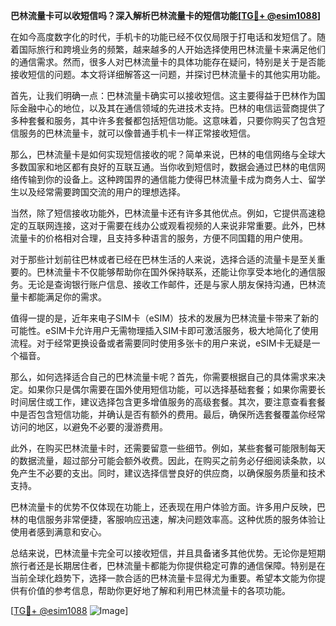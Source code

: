 **巴林流量卡可以收短信吗？深入解析巴林流量卡的短信功能[[TG💪+ @esim1088](https://t.me/s/esim1088)]**

在如今高度数字化的时代，手机卡的功能已经不仅仅局限于打电话和发短信了。随着国际旅行和跨境业务的频繁，越来越多的人开始选择使用巴林流量卡来满足他们的通信需求。然而，很多人对巴林流量卡的具体功能存在疑问，特别是关于是否能接收短信的问题。本文将详细解答这一问题，并探讨巴林流量卡的其他实用功能。

首先，让我们明确一点：巴林流量卡确实可以接收短信。这主要得益于巴林作为国际金融中心的地位，以及其在通信领域的先进技术支持。巴林的电信运营商提供了多种套餐和服务，其中许多套餐都包括短信功能。这意味着，只要你购买了包含短信服务的巴林流量卡，就可以像普通手机卡一样正常接收短信。

那么，巴林流量卡是如何实现短信接收的呢？简单来说，巴林的电信网络与全球大多数国家和地区都有良好的互联互通。当你收到短信时，数据会通过巴林的电信网络传输到你的设备上。这种跨国界的通信能力使得巴林流量卡成为商务人士、留学生以及经常需要跨国交流的用户的理想选择。

当然，除了短信接收功能外，巴林流量卡还有许多其他优点。例如，它提供高速稳定的互联网连接，这对于需要在线办公或观看视频的人来说非常重要。此外，巴林流量卡的价格相对合理，且支持多种语言的服务，方便不同国籍的用户使用。

对于那些计划前往巴林或者已经在巴林生活的人来说，选择合适的流量卡是至关重要的。巴林流量卡不仅能够帮助你在国外保持联系，还能让你享受本地化的通信服务。无论是查询银行账户信息、接收工作邮件，还是与家人朋友保持沟通，巴林流量卡都能满足你的需求。

值得一提的是，近年来电子SIM卡（eSIM）技术的发展为巴林流量卡带来了新的可能性。eSIM卡允许用户无需物理插入SIM卡即可激活服务，极大地简化了使用流程。对于经常更换设备或者需要同时使用多张卡的用户来说，eSIM卡无疑是一个福音。

那么，如何选择适合自己的巴林流量卡呢？首先，你需要根据自己的具体需求来决定。如果你只是偶尔需要在国外使用短信功能，可以选择基础套餐；如果你需要长时间居住或工作，建议选择包含更多增值服务的高级套餐。其次，要注意查看套餐中是否包含短信功能，并确认是否有额外的费用。最后，确保所选套餐覆盖你经常访问的地区，以避免不必要的漫游费用。

此外，在购买巴林流量卡时，还需要留意一些细节。例如，某些套餐可能限制每天的数据流量，超过部分可能会额外收费。因此，在购买之前务必仔细阅读条款，以免产生不必要的支出。同时，建议选择信誉良好的供应商，以确保服务质量和技术支持。

巴林流量卡的优势不仅体现在功能上，还表现在用户体验方面。许多用户反映，巴林的电信服务非常便捷，客服响应迅速，解决问题效率高。这种优质的服务体验让使用者感到满意和安心。

总结来说，巴林流量卡完全可以接收短信，并且具备诸多其他优势。无论你是短期旅行者还是长期居住者，巴林流量卡都能为你提供稳定可靠的通信保障。特别是在当前全球化趋势下，选择一款合适的巴林流量卡显得尤为重要。希望本文能为你提供有价值的参考信息，帮助你更好地了解和利用巴林流量卡的各项功能。

[[TG💪+ @esim1088](https://t.me/s/esim1088) ![Image](https://i.postimg.cc/4NQfJmqS/Snipaste-2025-05-13-00-14-12.png)]